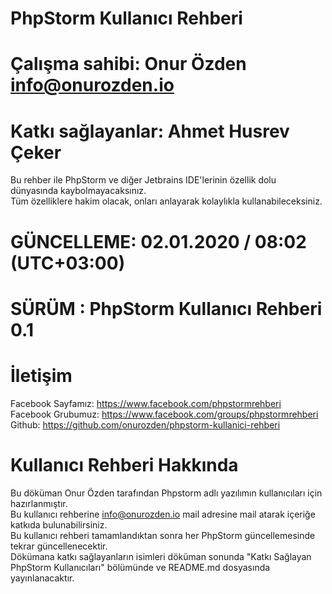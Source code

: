# PhpStorm Kullanıcı Rehberi
# Çalışma sahibi: Onur Özden <info@onurozden.io>
# Katkı sağlayanlar: Ahmet Husrev Çeker

Bu rehber ile PhpStorm ve diğer Jetbrains IDE'lerinin özellik dolu dünyasında kaybolmayacaksınız.<br/> 
Tüm özelliklere hakim olacak, onları anlayarak kolaylıkla kullanabileceksiniz.<br/>


# GÜNCELLEME: 02.01.2020 / 08:02 (UTC+03:00)
# SÜRÜM : PhpStorm Kullanıcı Rehberi 0.1

# İletişim
Facebook Sayfamız: https://www.facebook.com/phpstormrehberi<br/>
Facebook Grubumuz: https://www.facebook.com/groups/phpstormrehberi<br/>
Github: https://github.com/onurozden/phpstorm-kullanici-rehberi<br/>

# Kullanıcı Rehberi Hakkında
Bu döküman Onur Özden tarafından Phpstorm adlı yazılımın kullanıcıları için hazırlanmıştır.<br/>
Bu kullanıcı rehberine info@onurozden.io mail adresine mail atarak içeriğe katkıda bulunabilirsiniz.<br/>
Bu kullanıcı rehberi tamamlandıktan sonra her PhpStorm güncellemesinde tekrar güncellenecektir.<br/>
Dökümana katkı sağlayanların isimleri döküman sonunda "Katkı Sağlayan PhpStorm Kullanıcıları" bölümünde ve README.md dosyasında yayınlanacaktır.<br/>
